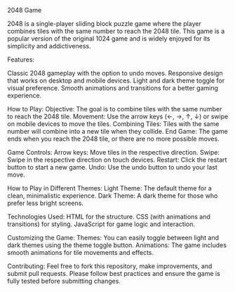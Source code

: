 
2048 Game

2048 is a single-player sliding block puzzle game where the player combines tiles with the same number to reach the 2048 tile. This game is a popular version of the original 1024 game and is widely enjoyed for its simplicity and addictiveness.

Features:

Classic 2048 gameplay with the option to undo moves.
Responsive design that works on desktop and mobile devices.
Light and dark theme toggle for visual preference.
Smooth animations and transitions for a better gaming experience.

How to Play:
Objective: The goal is to combine tiles with the same number to reach the 2048 tile.
Movement: Use the arrow keys (←, →, ↑, ↓) or swipe on mobile devices to move the tiles.
Combining Tiles: Tiles with the same number will combine into a new tile when they collide.
End Game: The game ends when you reach the 2048 tile, or there are no more possible moves.

Game Controls:
Arrow keys: Move tiles in the respective direction.
Swipe: Swipe in the respective direction on touch devices.
Restart: Click the restart button to start a new game.
Undo: Use the undo button to undo your last move.

How to Play in Different Themes:
Light Theme: The default theme for a clean, minimalistic experience.
Dark Theme: A dark theme for those who prefer less bright screens.

Technologies Used:
HTML for the structure.
CSS (with animations and transitions) for styling.
JavaScript for game logic and interaction.

Customizing the Game:
Themes: You can easily toggle between light and dark themes using the theme toggle button.
Animations: The game includes smooth animations for tile movements and effects.

Contributing:
Feel free to fork this repository, make improvements, and submit pull requests. Please follow best practices and ensure the game is fully tested before submitting changes.
